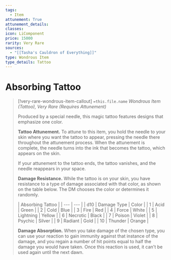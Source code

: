 ```yaml
---
tags:
  - Item
attunement: True
attunement_details: 
classes: 
icon: LiComponent
price: 15000
rarity: Very Rare
sources:
  - "[[Tasha's Cauldron of Everything]]"
type: Wondrous Item
type_details: Tattoo
---
```


# Absorbing Tattoo

>[!very-rare-wondrous-item-callout] `=this.file.name`
>*Wondrous Item (Tattoo), Very Rare (Requires Attunement)*
>
>Produced by a special needle, this magic tattoo features designs that emphasize one color.
>
>**Tattoo Attunement.** To attune to this item, you hold the needle to your skin where you want the tattoo to appear, pressing the needle there throughout the attunement process. When the attunement is complete, the needle turns into the ink that becomes the tattoo, which appears on the skin.
>
>If your attunement to the tattoo ends, the tattoo vanishes, and the needle reappears in your space.
>
>**Damage Resistance.** While the tattoo is on your skin, you have resistance to a type of damage associated with that color, as shown on the table below. The DM chooses the color or determines it randomly.
>
>| Absorbing Tattoo |
>| --- | --- |
>| d10 | Damage Type | Color |
>| 1 | Acid | Green |
>| 2 | Cold | Blue |
>| 3 | Fire | Red |
>| 4 | Force | White |
>| 5 | Lightning | Yellow |
>| 6 | Necrotic | Black |
>| 7 | Poison | Violet |
>| 8 | Psychic | Silver |
>| 9 | Radiant | Gold |
>| 10 | Thunder | Orange |
>
>**Damage Absorption.** When you take damage of the chosen type, you can use your reaction to gain immunity against that instance of the damage, and you regain a number of hit points equal to half the damage you would have taken. Once this reaction is used, it can't be used again until the next dawn.
>
>
